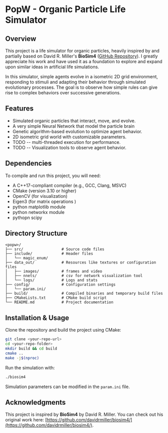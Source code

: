 # PopW - Organic Particle Life Simulator

## Overview
This project is a life simulator for organic particles, heavily inspired by and partially based on David R. Miller's **BioSim4** ([GitHub Repository](https://github.com/davidrmiller/biosim4)). I greatly appreciate his work and have used it as a foundation to explore and expand upon similar ideas in artificial life simulations.

In this simulator, simple agents evolve in a isometric 2D grid environment, responding to stimuli and adapting their behavior through simulated evolutionary processes. The goal is to observe how simple rules can give rise to complex behaviors over successive generations.

## Features
- Simulated organic particles that interact, move, and evolve.
- A very simple Neural Network that model the particle brain 
- Genetic algorithm-based evolution to optimize agent behavior.
- 2D isometric grid world with customizable parameters.
- TODO -- multi-threaded execution for performance.
- TODO -- Visualization tools to observe agent behavior.

## Dependencies
To compile and run this project, you will need:
- A C++17-compliant compiler (e.g., GCC, Clang, MSVC)
- CMake (version 3.10 or higher)
- OpenCV (for visualization)
- Eigen3 (for matrix operations )
- python matplotlib module
- python networkx module
- pythopn scipy

## Directory Structure

```
<popw>/
├── src/                 # Source code files  
├── include/             # Header files
│   └── magic_enum/
├── data_out/            # Resources like textures or configuration files
│   ├── images/          # frames and video 
│   ├── nnets/           # csv for network visualization tool
│   └── logs/            # Logs and stats
├── config/              # Configuration settings
│   └── param.ini/         
├── build/               # Compiled binaries and temporary build files
├── CMakeLists.txt       # CMake build script
└── README.md            # Project documentation

```


## Installation & Usage
Clone the repository and build the project using CMake:

```sh
git clone <your-repo-url>
cd <your-repo-folder>
mkdir build && cd build
cmake ..
make -j$(nproc)
```

Run the simulation with:
```sh
./biosim4
```

Simulation parameters can be modified in the `param.ini` file.

## Acknowledgments
This project is inspired by **BioSim4** by David R. Miller. You can check out his original work here: [https://github.com/davidrmiller/biosim4/](https://github.com/davidrmiller/biosim4/).

